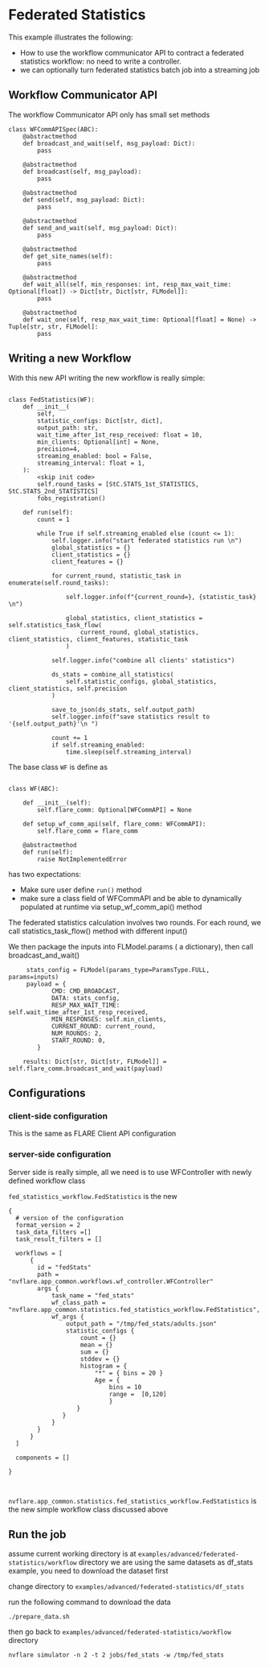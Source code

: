 # Federated Statistics

This example illustrates the following:
* How to use the workflow communicator API to contract a federated statistics workflow: no need to write a controller.
* we can optionally turn federated statistics batch job into a streaming job
  

##  Workflow Communicator API

The workflow Communicator API only has small set methods

```
class WFCommAPISpec(ABC):
    @abstractmethod
    def broadcast_and_wait(self, msg_payload: Dict):
        pass

    @abstractmethod
    def broadcast(self, msg_payload):
        pass

    @abstractmethod
    def send(self, msg_payload: Dict):
        pass

    @abstractmethod
    def send_and_wait(self, msg_payload: Dict):
        pass

    @abstractmethod
    def get_site_names(self):
        pass

    @abstractmethod
    def wait_all(self, min_responses: int, resp_max_wait_time: Optional[float]) -> Dict[str, Dict[str, FLModel]]:
        pass

    @abstractmethod
    def wait_one(self, resp_max_wait_time: Optional[float] = None) -> Tuple[str, str, FLModel]:
        pass
```


## Writing a new Workflow

With this new API writing the new workflow is really simple:

```

class FedStatistics(WF):
    def __init__(
        self,
        statistic_configs: Dict[str, dict],
        output_path: str,
        wait_time_after_1st_resp_received: float = 10,
        min_clients: Optional[int] = None,
        precision=4,
        streaming_enabled: bool = False,
        streaming_interval: float = 1,
    ):
        <skip init code>
        self.round_tasks = [StC.STATS_1st_STATISTICS, StC.STATS_2nd_STATISTICS]
        fobs_registration()

    def run(self):
        count = 1
        
        while True if self.streaming_enabled else (count <= 1):
            self.logger.info("start federated statistics run \n")
            global_statistics = {}
            client_statistics = {}
            client_features = {}
            
            for current_round, statistic_task in enumerate(self.round_tasks):

                self.logger.info(f"{current_round=}, {statistic_task} \n")

                global_statistics, client_statistics = self.statistics_task_flow(
                    current_round, global_statistics, client_statistics, client_features, statistic_task
                )

            self.logger.info("combine all clients' statistics")

            ds_stats = combine_all_statistics(
                self.statistic_configs, global_statistics, client_statistics, self.precision
            )

            save_to_json(ds_stats, self.output_path)
            self.logger.info(f"save statistics result to '{self.output_path}'\n ")

            count += 1
            if self.streaming_enabled:
                time.sleep(self.streaming_interval)
```

The base class ```WF``` is define as

```

class WF(ABC):

    def __init__(self):
        self.flare_comm: Optional[WFCommAPI] = None

    def setup_wf_comm_api(self, flare_comm: WFCommAPI):
        self.flare_comm = flare_comm

    @abstractmethod
    def run(self):
        raise NotImplementedError

```
has two expectations:
* Make sure user define ```run()``` method
* make sure a class field of WFCommAPI and be able to dynamically populated at runtime
  via setup_wf_comm_api() method

The federated statistics calculation involves two rounds. For each round, we call statistics_task_flow() method
with different input()

We then package the inputs into FLModel.params ( a dictionary), then call broadcast_and_wait()

```
     stats_config = FLModel(params_type=ParamsType.FULL, params=inputs)
     payload = {
            CMD: CMD_BROADCAST,
            DATA: stats_config,
            RESP_MAX_WAIT_TIME: self.wait_time_after_1st_resp_received,
            MIN_RESPONSES: self.min_clients,
            CURRENT_ROUND: current_round,
            NUM_ROUNDS: 2,
            START_ROUND: 0,
        }

    results: Dict[str, Dict[str, FLModel]] = self.flare_comm.broadcast_and_wait(payload)
```
  
## Configurations

### client-side configuration

This is the same as FLARE Client API configuration

### server-side configuration

Server side is really simple, all we need is to use WFController with newly defined workflow class

```fed_statistics_workflow.FedStatistics``` is the new 

```
{
  # version of the configuration
  format_version = 2
  task_data_filters =[]
  task_result_filters = []

  workflows = [
      {
        id = "fedStats"
        path = "nvflare.app_common.workflows.wf_controller.WFController"
        args {
            task_name = "fed_stats"
            wf_class_path = "nvflare.app_common.statistics.fed_statistics_workflow.FedStatistics",
            wf_args {
                output_path = "/tmp/fed_stats/adults.json"
                statistic_configs {
                    count = {}
                    mean = {}
                    sum = {}
                    stddev = {}
                    histogram = {
                        "*" = { bins = 20 }
                        Age = {
                            bins = 10
                            range =  [0,120]
                            }
                   }
               }
            }
        }
      }
  ]

  components = []

}



```
```nvflare.app_common.statistics.fed_statistics_workflow.FedStatistics``` is the new simple workflow class discussed above

## Run the job

assume current working directory is at ```examples/advanced/federated-statistics/workflow``` directory 
we are using the same datasets as df_stats example, you need to download the dataset first

change directory to ```examples/advanced/federated-statistics/df_stats```

run the following command to download the data

```
./prepare_data.sh
```
then go back to ```examples/advanced/federated-statistics/workflow``` directory

```
nvflare simulator -n 2 -t 2 jobs/fed_stats -w /tmp/fed_stats
```
